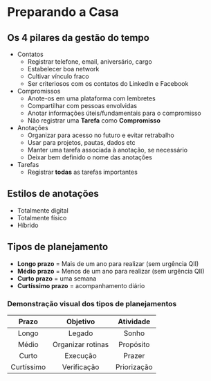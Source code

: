 # Preparando a Casa

## Os 4 pilares da gestão do tempo

- Contatos
	- Registrar telefone, email, aniversário, cargo
	- Estabelecer boa network
	- Cultivar vínculo fraco
	- Ser criteriosos com os contatos do LinkedIn e Facebook
- Compromissos
	- Anote-os em uma plataforma com lembretes
	- Compartilhar com pessoas envolvidas
	- Anotar informações úteis/fundamentais para o compromisso
	- Não registrar uma **Tarefa** como **Compromisso**
- Anotações
	- Organizar para acesso no futuro e evitar retrabalho
	- Usar para projetos, pautas, dados etc
	- Manter uma tarefa associada à anotação, se necessário
	- Deixar bem definido o nome das anotações
- Tarefas
	- Registrar **todas** as tarefas importantes

## Estilos de anotações

- Totalmente digital
- Totalmente físico
- Híbrido

## Tipos de planejamento

- **Longo prazo** = Mais de um ano para realizar (sem urgência QII)
- **Médio prazo** = Menos de um ano para realizar (sem urgência QII)
- **Curto prazo** = uma semana
- **Curtíssimo prazo** = acompanhamento diário

### Demonstração visual dos tipos de planejamentos

Prazo | Objetivo | Atividade
:-:|:-:|:-:
Longo | Legado | Sonho
Médio | Organizar rotinas |  Propósito
Curto | Execução | Prazer
Curtíssimo | Verificação | Priorização
<!--stackedit_data:
eyJoaXN0b3J5IjpbLTExNzc2MTQ3NzEsLTIwNDA4NjQ4MCwyOD
E4ODYyNywxNjgwNjkyMzk0LDE3NTM2MTY3NzEsNDczOTIyNDk4
LDQ5ODY5MTEwLDEwNjQ0NzM5MzcsLTY5MzAxNTczNCwtNTczMT
Y1NTIsNTA1NzUwNTQwXX0=
-->